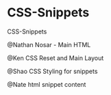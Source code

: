 # CSS-Snippets
CSS-Snippets

@Nathan Nosar - Main HTML

@Ken CSS Reset and Main Layout

@Shao CSS Styling for snippets

@Nate html snippet content